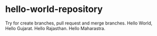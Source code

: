 # hello-world-repository
Try for create branches, pull request and merge branches.
Hello World,
Hello Gujarat.
Hello Rajasthan.
Hello Maharastra.
